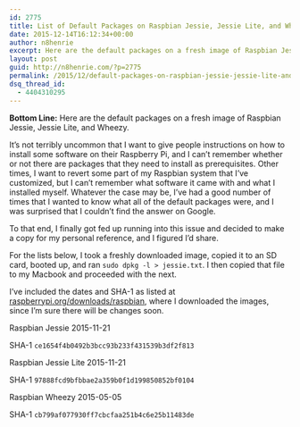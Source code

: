 ```yaml
---
id: 2775
title: List of Default Packages on Raspbian Jessie, Jessie Lite, and Wheezy
date: 2015-12-14T16:12:34+00:00
author: n8henrie
excerpt: Here are the default packages on a fresh image of Raspbian Jessie, Jessie Lite, and Wheezy.
layout: post
guid: http://n8henrie.com/?p=2775
permalink: /2015/12/default-packages-on-raspbian-jessie-jessie-lite-and-wheezy/
dsq_thread_id:
  - 4404310295
---
```

**Bottom Line:** Here are the default packages on a fresh image of Raspbian Jessie, Jessie Lite, and Wheezy.<!--more-->

It&#8217;s not terribly uncommon that I want to give people instructions on how to install some software on their Raspberry Pi, and I can&#8217;t remember whether or not there are packages that they need to install as prerequisites. Other times, I want to revert some part of my Raspbian system that I&#8217;ve customized, but I can&#8217;t remember what software it came with and what I installed myself. Whatever the case may be, I&#8217;ve had a good number of times that I wanted to know what all of the default packages were, and I was surprised that I couldn&#8217;t find the answer on Google.

To that end, I finally got fed up running into this issue and decided to make a copy for my personal reference, and I figured I&#8217;d share.

For the lists below, I took a freshly downloaded image, copied it to an SD card, booted up, and ran `sudo dpkg -l > jessie.txt`. I then copied that file to my Macbook and proceeded with the next.

I&#8217;ve included the dates and SHA-1 as listed at <a href="https://www.raspberrypi.org/downloads/raspbian" target="_blank">raspberrypi.org/downloads/raspbian</a>, where I downloaded the images, since I&#8217;m sure there will be changes soon.

Raspbian Jessie 2015-11-21
  
SHA-1 `ce1654f4b0492b3bcc93b233f431539b3df2f813`
  


Raspbian Jessie Lite 2015-11-21
  
SHA-1 `97888fcd9bfbbae2a359b0f1d199850852bf0104`
  


Raspbian Wheezy 2015-05-05
  
SHA-1 `cb799af077930ff7cbcfaa251b4c6e25b11483de`